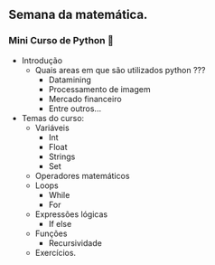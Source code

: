 ## Semana da matemática.

### Mini Curso de Python 🐍

* Introdução 
    * Quais areas em que são utilizados python ???
      * Datamining
      * Processamento de imagem
      * Mercado financeiro
      * Entre outros...
* Temas do curso:
    * Variáveis
      * Int
      * Float
      * Strings
      * Set
    * Operadores matemáticos
    * Loops
      * While
      * For
    * Expressões lógicas
      * If else
    * Funções
      * Recursividade
    * Exercícios.
